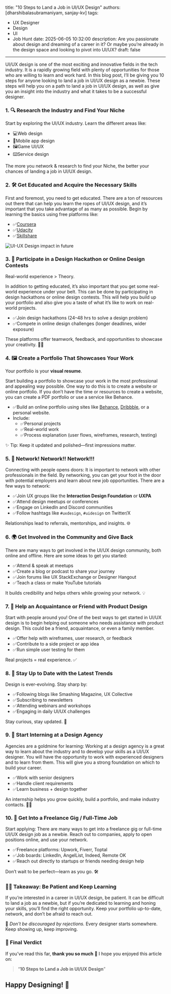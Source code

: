title: "10 Steps to Land a Job in UI/UX Design"
authors: [dharshibalasubramaniyam, sanjay-kv]
tags:
  - UX Designer
  - Design
  - UI
  - Job Hunt
date: 2025-06-05 10:32:00
description: Are you passionate about design and dreaming of a career in it? Or maybe you’re already in the design space and looking to pivot into UI/UX?
draft: false
---
UI/UX design is one of the most exciting and innovative fields in the tech industry. It is a rapidly growing field with plenty of opportunities for those who are willing to learn and work hard. In this blog post, I’ll be giving you 10 steps for anyone looking to land a job in UI/UX design as a newbie. These steps will help you on a path to land a job in UI/UX design, as well as give you an insight into the industry and what it takes to be a successful designer.

### 1. 🔍 Research the Industry and Find Your Niche

Start by exploring the UI/UX industry. Learn the different areas like:

- 💻Web design
- 📲Mobile app design
- 🖼️Game UI/UX
- ⌨️Service design

The more you network & research to find your Niche, the better your chances of landing a job in UI/UX design.

### 2. 🛠️ Get Educated and Acquire the Necessary Skills

First and foremost, you need to get educated. There are a ton of resources out there that can help you learn the ropes of UI/UX design, and it’s important that you take advantage of as many as possible. Begin by learning the basics using free platforms like:

- ✅[Coursera](https://coursera.org)
- ✅[Udacity](https://udacity.com)
- ✅[Skillshare](https://skillshare.com)

![UI-UX Design impact in future](/img/blogs/04-ux-job-design.png)

### 3. 🎨 Participate in a Design Hackathon or Online Design Contests

Real-world experience > Theory.

In addition to getting educated, it’s also important that you get some real-world experience under your belt. This can be done by participating in design hackathons or online design contests. This will help you build up your portfolio and also give you a taste of what it’s like to work on real-world projects.

- ✅Join design hackathons (24–48 hrs to solve a design problem)
- ✅Compete in online design challenges (longer deadlines, wider exposure)

These platforms offer teamwork, feedback, and opportunities to showcase your creativity. 🧑‍💻

### 4. 🖼️ Create a Portfolio That Showcases Your Work

Your portfolio is your **visual resume**.

Start building a portfolio to showcase your work in the most professional and appealing way possible. One way to do this is to create a website or online portfolio. If you don’t have the time or resources to create a website, you can create a PDF portfolio or use a service like Behance.

- ✅Build an online portfolio using sites like [Behance](https://www.behance.net), [Dribbble](https://dribbble.com), or a personal website.
- Include:
  - ✅Personal projects
  - ✅Real-world work
  - ✅Process explanation (user flows, wireframes, research, testing)

✨ Tip: Keep it updated and polished—first impressions matter.

### 5. 🤝 Network! Network!! Network!!!

Connecting with people opens doors:
It is important to network with other professionals in the field. By networking, you can get your foot in the door with potential employers and learn about new job opportunities. There are a few ways to network:

- ✅Join UX groups like the **Interaction Design Foundation** or **UXPA**
- ✅Attend design meetups or conferences
- ✅Engage on LinkedIn and Discord communities
- ✅Follow hashtags like `#uxdesign`, `#uidesign` on Twitter/X

Relationships lead to referrals, mentorships, and insights. 🌐

### 6. 🌍 Get Involved in the Community and Give Back
There are many ways to get involved in the UI/UX design community, both online and offline. Here are some ideas to get you started:

- ✅Attend & speak at meetups
- ✅Create a blog or podcast to share your journey
- ✅Join forums like UX StackExchange or Designer Hangout
- ✅Teach a class or make YouTube tutorials

It builds credibility and helps others while growing your network. 💡

### 7. 👥 Help an Acquaintance or Friend with Product Design

Start with people around you! One of the best ways to get started in UI/UX design is to begin helping out someone who needs assistance with product design. This could be a friend, acquaintance, or even a family member.

- ✅Offer help with wireframes, user research, or feedback
- ✅Contribute to a side project or app idea
- ✅Run simple user testing for them

Real projects = real experience. ✅

### 8. 📰 Stay Up to Date with the Latest Trends

Design is ever-evolving. Stay sharp by:

- ✅Following blogs like Smashing Magazine, UX Collective
- ✅Subscribing to newsletters
- ✅Attending webinars and workshops
- ✅Engaging in daily UI/UX challenges

Stay curious, stay updated. 🔄

### 9. 💼 Start Interning at a Design Agency

Agencies are a goldmine for learning: Working at a design agency is a great way to learn about the industry and to develop your skills as a UI/UX designer. You will have the opportunity to work with experienced designers and to learn from them. This will give you a strong foundation on which to build your career.

- ✅Work with senior designers
- ✅Handle client requirements
- ✅Learn business + design together

An internship helps you grow quickly, build a portfolio, and make industry contacts. 👩‍💻

### 10. 🚀 Get Into a Freelance Gig / Full-Time Job

Start applying:
There are many ways to get into a freelance gig or full-time UI/UX design job as a newbie. Reach out to companies, apply to open positions online, and use your network.

- ✅Freelance platforms: Upwork, Fiverr, Toptal
- ✅Job boards: LinkedIn, AngelList, Indeed, Remote OK
- ✅Reach out directly to startups or friends needing design help

Don’t wait to be perfect—learn as you go. 🛠️

### 🧘‍♀️ Takeaway: Be Patient and Keep Learning

If you’re interested in a career in UI/UX design, be patient. It can be difficult to land a job as a newbie, but if you’re dedicated to learning and honing your skills, you’ll find the right opportunity. Keep your portfolio up-to-date, network, and don’t be afraid to reach out.

📌 *Don’t be discouraged by rejections.* Every designer starts somewhere. Keep showing up, keep improving.

### 🏁 Final Verdict

If you’ve read this far, **thank you so much** 🙏
I hope you enjoyed this article on:

> “**10 Steps to Land a Job in UI/UX Design**”

Happy Designing! 🎉
---
<GiscusComments/>
